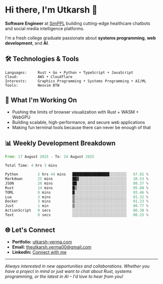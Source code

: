 # Hi there, I'm Utkarsh 👋

**Software Engineer** at [SimPPL](https://simppl.org) building cutting-edge healthcare chatbots and social media intelligence platforms.

I'm a fresh college graduate passionate about **systems programming**, **web development**, and **AI**.

## 🛠️ Technologies & Tools

```
Languages:     Rust • Go • Python • TypeScript • JavaScript
Cloud:         AWS • Cloudflare
Interests:     Graphics Programming • Systems Programming • AI/ML
Tools:         Neovim BTW
```

## 🚀 What I'm Working On

- Pushing the limits of browser visualization with Rust + WASM + WebGPU
- Building scalable, high-performance, and secure web applications
- Making fun terminal tools because there can never be enough of that

## 📊 Weekly Development Breakdown

<!--START_SECTION:waka-->

```rust
From: 17 August 2025 - To: 24 August 2025

Total Time: 4 hrs 3 mins

Python         2 hrs 44 mins   █████████████████░░░░░░░░   67.81 %
Markdown       25 mins         ██▓░░░░░░░░░░░░░░░░░░░░░░   10.53 %
JSON           20 mins         ██░░░░░░░░░░░░░░░░░░░░░░░   08.37 %
Rust           14 mins         █▒░░░░░░░░░░░░░░░░░░░░░░░   05.80 %
TOML           8 mins          █░░░░░░░░░░░░░░░░░░░░░░░░   03.46 %
Lua            3 mins          ▒░░░░░░░░░░░░░░░░░░░░░░░░   01.32 %
Docker         3 mins          ▒░░░░░░░░░░░░░░░░░░░░░░░░   01.23 %
Just           1 min           ▒░░░░░░░░░░░░░░░░░░░░░░░░   00.77 %
ActionScript   0 secs          ░░░░░░░░░░░░░░░░░░░░░░░░░   00.38 %
Text           0 secs          ░░░░░░░░░░░░░░░░░░░░░░░░░   00.25 %
```

<!--END_SECTION:waka-->

## 🌐 Let's Connect

- **Portfolio:** [utkarsh-verma.com](https://utkarsh-verma.com)
- **Email:** theutkarsh.verma00@gmail.com
- **LinkedIn:** [Connect with me](https://linkedin.com/in/utkarsh-verm4)

---

*Always interested in new opportunities and collaborations. Whether you have a project in mind or just want to chat about Rust, systems programming, or the latest in AI – I'd love to hear from you!*
